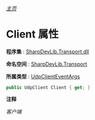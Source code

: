 ###### [主页](./Index.md "主页")

# Client 属性

**程序集** : [SharpDevLib.Transport.dll](./SharpDevLib.Transport.assembly.md "SharpDevLib.Transport.dll")

**命名空间** : [SharpDevLib.Transport](./SharpDevLib.Transport.namespace.md "SharpDevLib.Transport")

**所属类型** : [UdpClientEventArgs](./SharpDevLib.Transport.UdpClientEventArgs.md "UdpClientEventArgs")

``` csharp
public UdpClient Client { get; }
```

**注释**

*客户端*



